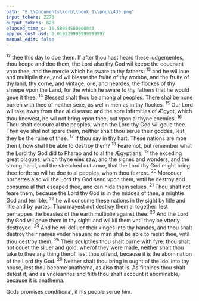 ```yaml
---
path: "E:\\Documents\\drb\\book_1\\png\\435.png"
input_tokens: 2270
output_tokens: 828
elapsed_time_s: 16.58054580000043
approx_cost_usd: 0.019229999999999997
manual_edit: false
---
```

<sup>12</sup> thee this day to doe them. If after thou hast heard these iudgementes, thou keepe and doe them, the Lord also thy God wil keepe the couenant vnto thee, and the mercie which he sware to thy fathers: <sup>13</sup> and he wil loue and multiplie thee, and wil blesse the fruite of thy wombe, and the fruite of thy land, thy corne, and vintage, oile, and heardes, the flockes of thy sheepe vpon the Land, for the which he sware to thy fathers that he would geue it thee. <sup>14</sup> Blessed shalt thou be among al peoples. There shal be none barren with thee of neither sexe, as wel in men as in thy flockes. <sup>15</sup> Our Lord wil take away from thee al disease: and the sore infirmities of Ægypt, which thou knowest, he wil not bring vpon thee, but vpon al thyne enemies. <sup>16</sup> Thou shalt deuoure al the peoples, which the Lord thy God wil geue thee. Thyn eye shal not spare them, neither shalt thou serue their goddes, lest they be the ruine of thee. <sup>17</sup> If thou say in thy hart: These nations are moe then I, how shal I be able to destroy them? <sup>18</sup> Feare not, but remember what the Lord thy God did to Pharao and to al the Ægyptians, <sup>19</sup> the exceding great plagues, which thyne eies saw, and the signes and wonders, and the strong hand, and the stretched out arme, that the Lord thy God might bring thee forth: so wil he doe to al peoples, whom thou fearest. <sup>20</sup> Moreouer hornettes also wil the Lord thy God send vpon them, vntil he destroy and consume al that escaped thee, and can hide them selues. <sup>21</sup> Thou shalt not feare them, because the Lord thy God is in the middes of thee, a mightie God and terrible: <sup>22</sup> he wil consume these nations in thy sight by litle and litle and by partes. Thou mayest not destroy them al together: lest perhappes the beastes of the earth multiplie against thee. <sup>23</sup> And the Lord thy God wil geue them in thy sight: and wil kil them vntil they be vtterly destroyed. <sup>24</sup> And he wil deliuer their kinges into thy handes, and thou shalt destroy their names vnder heauen: no man shal be able to resist thee, vntil thou destroy them. <sup>25</sup> Their sculptiles thou shalt burne with fyre: thou shalt not couet the siluer and gold, wherof they were made, neither shalt thou take to thee any thing therof, lest thou offend, because it is the abomination of the Lord thy God. <sup>26</sup> Neither shalt thou bring in ought of the Idol into thy house, lest thou become anathema, as also that is. As filthines thou shalt detest it, and as vncleannes and filth thou shalt account it abominable, because it is anathema.

<aside>Gods promises conditional, if his people serue him.</aside>

[^1]: Exod. 23. & 34.